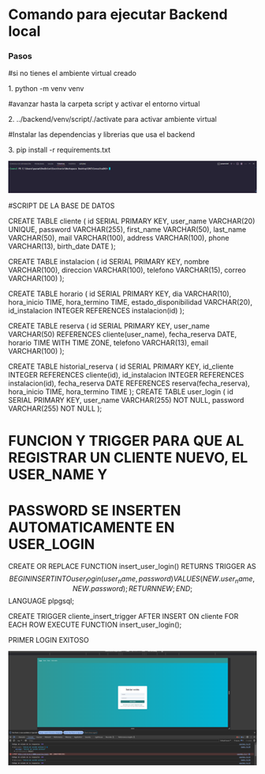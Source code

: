<h1>Comando para ejecutar <b>Backend</b> local</h1>

<h3>Pasos</h3>

#si no tienes el ambiente virtual creado
<p>1.  python -m venv venv </p>

#avanzar hasta la carpeta script y activar el entorno virtual
<p>2. ../backend/venv/script/./activate para activar ambiente virtual</p>

#Instalar las dependencias  y librerias que usa el backend
<p>3.  pip install -r requirements.txt</p>


![alt text](image.png)


#SCRIPT DE LA BASE DE DATOS

CREATE TABLE cliente (
    id SERIAL PRIMARY KEY,
    user_name VARCHAR(20) UNIQUE,
    password VARCHAR(255),
    first_name VARCHAR(50),
    last_name VARCHAR(50),
    mail VARCHAR(100),
    address VARCHAR(100),
    phone VARCHAR(13),
    birth_date DATE
);

CREATE TABLE instalacion (
    id SERIAL PRIMARY KEY,
    nombre VARCHAR(100),
    direccion VARCHAR(100),
    telefono VARCHAR(15),
    correo VARCHAR(100)
);

CREATE TABLE horario (
    id SERIAL PRIMARY KEY,
    dia VARCHAR(10),
    hora_inicio TIME,
    hora_termino TIME,
    estado_disponibilidad VARCHAR(20),
    id_instalacion INTEGER REFERENCES instalacion(id)
);

CREATE TABLE reserva (
    id SERIAL PRIMARY KEY,
    user_name VARCHAR(50) REFERENCES cliente(user_name),
    fecha_reserva DATE,
    horario TIME WITH TIME ZONE, 
    telefono VARCHAR(13),
    email VARCHAR(100)
);

CREATE TABLE historial_reserva (
    id SERIAL PRIMARY KEY,
    id_cliente INTEGER REFERENCES cliente(id),
    id_instalacion INTEGER REFERENCES instalacion(id),
    fecha_reserva DATE REFERENCES reserva(fecha_reserva),
    hora_inicio TIME,
    hora_termino TIME
);
CREATE TABLE user_login (
    id SERIAL PRIMARY KEY,
    user_name VARCHAR(255) NOT NULL,
    password VARCHAR(255) NOT NULL
);

# FUNCION Y TRIGGER PARA QUE AL REGISTRAR UN CLIENTE NUEVO, EL USER_NAME Y 
# PASSWORD SE INSERTEN AUTOMATICAMENTE EN USER_LOGIN 

CREATE OR REPLACE FUNCTION insert_user_login()
RETURNS TRIGGER AS $$
BEGIN
    INSERT INTO user_login (user_name, password)
    VALUES (NEW.user_name, NEW.password);
    RETURN NEW;
END;
$$ LANGUAGE plpgsql;

CREATE TRIGGER cliente_insert_trigger
AFTER INSERT ON cliente
FOR EACH ROW
EXECUTE FUNCTION insert_user_login();


PRIMER LOGIN EXITOSO 

![alt text](image-1.png)